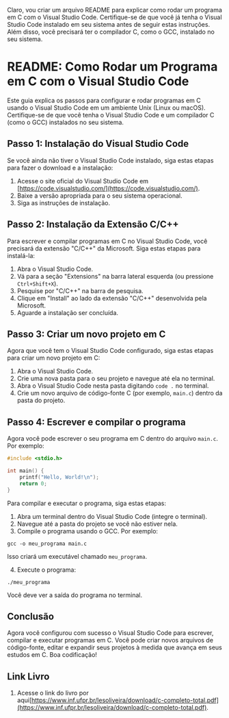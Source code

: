 Claro, vou criar um arquivo README para explicar como rodar um programa em C com o Visual Studio Code. Certifique-se de que você já tenha o Visual Studio Code instalado em seu sistema antes de seguir estas instruções. Além disso, você precisará ter o compilador C, como o GCC, instalado no seu sistema.

# README: Como Rodar um Programa em C com o Visual Studio Code

Este guia explica os passos para configurar e rodar programas em C usando o Visual Studio Code em um ambiente Unix (Linux ou macOS). Certifique-se de que você tenha o Visual Studio Code e um compilador C (como o GCC) instalados no seu sistema.

## Passo 1: Instalação do Visual Studio Code

Se você ainda não tiver o Visual Studio Code instalado, siga estas etapas para fazer o download e a instalação:

1. Acesse o site oficial do Visual Studio Code em [https://code.visualstudio.com/](https://code.visualstudio.com/).
2. Baixe a versão apropriada para o seu sistema operacional.
3. Siga as instruções de instalação.

## Passo 2: Instalação da Extensão C/C++

Para escrever e compilar programas em C no Visual Studio Code, você precisará da extensão "C/C++" da Microsoft. Siga estas etapas para instalá-la:

1. Abra o Visual Studio Code.
2. Vá para a seção "Extensions" na barra lateral esquerda (ou pressione `Ctrl+Shift+X`).
3. Pesquise por "C/C++" na barra de pesquisa.
4. Clique em "Install" ao lado da extensão "C/C++" desenvolvida pela Microsoft.
5. Aguarde a instalação ser concluída.

## Passo 3: Criar um novo projeto em C

Agora que você tem o Visual Studio Code configurado, siga estas etapas para criar um novo projeto em C:

1. Abra o Visual Studio Code.
2. Crie uma nova pasta para o seu projeto e navegue até ela no terminal.
3. Abra o Visual Studio Code nesta pasta digitando `code .` no terminal.
4. Crie um novo arquivo de código-fonte C (por exemplo, `main.c`) dentro da pasta do projeto.

## Passo 4: Escrever e compilar o programa

Agora você pode escrever o seu programa em C dentro do arquivo `main.c`. Por exemplo:

```c
#include <stdio.h>

int main() {
    printf("Hello, World!\n");
    return 0;
}
```

Para compilar e executar o programa, siga estas etapas:

1. Abra um terminal dentro do Visual Studio Code (integre o terminal).
2. Navegue até a pasta do projeto se você não estiver nela.
3. Compile o programa usando o GCC. Por exemplo:

```
gcc -o meu_programa main.c
```

Isso criará um executável chamado `meu_programa`.

4. Execute o programa:

```
./meu_programa
```

Você deve ver a saída do programa no terminal.

## Conclusão

Agora você configurou com sucesso o Visual Studio Code para escrever, compilar e executar programas em C. Você pode criar novos arquivos de código-fonte, editar e expandir seus projetos à medida que avança em seus estudos em C. Boa codificação!

## Link Livro
1. Acesse o link do livro por aqui[https://www.inf.ufpr.br/lesoliveira/download/c-completo-total.pdf](https://www.inf.ufpr.br/lesoliveira/download/c-completo-total.pdf).
